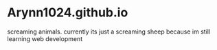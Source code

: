 # Arynn1024.github.io
screaming animals. currently its just a screaming sheep because im still learning web development

